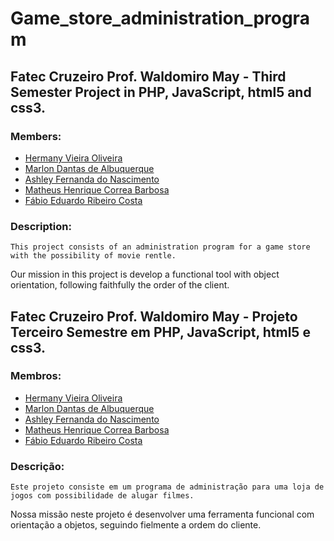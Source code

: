 # Game_store_administration_program
## Fatec Cruzeiro Prof. Waldomiro May - Third Semester Project in PHP, JavaScript, html5 and css3.

### Members:
- [Hermany Vieira Oliveira](https://github.com/Hermany13)
- [Marlon Dantas de Albuquerque](https://github.com/marlondantas)
- [Ashley Fernanda do Nascimento](https://github.com/ashy-chan)
- [Matheus Henrique Correa Barbosa](https://github.com/mathuesbarbosa00)
- [Fábio Eduardo Ribeiro Costa](https://github.com/fabiocosta88)

### Description:
    This project consists of an administration program for a game store with the possibility of movie rentle.
  Our mission in this project is develop a functional tool with object orientation, following faithfully
  the order of the client.
  
## Fatec Cruzeiro Prof. Waldomiro May - Projeto Terceiro Semestre em PHP, JavaScript, html5 e css3.

### Membros:
- [Hermany Vieira Oliveira](https://github.com/Hermany13)
- [Marlon Dantas de Albuquerque](https://github.com/marlondantas)
- [Ashley Fernanda do Nascimento](https://github.com/ashy-chan)
- [Matheus Henrique Correa Barbosa](https://github.com/mathuesbarbosa00)
- [Fábio Eduardo Ribeiro Costa](https://github.com/fabiocosta88)

### Descrição:
    Este projeto consiste em um programa de administração para uma loja de jogos com possibilidade de alugar filmes.
  Nossa missão neste projeto é desenvolver uma ferramenta funcional com orientação a objetos,
  seguindo fielmente a ordem do cliente.
